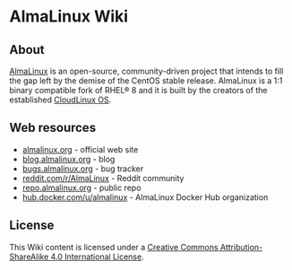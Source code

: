 # AlmaLinux Wiki


## About

[AlmaLinux](https://almalinux.org/) is an open-source, community-driven
project that intends to fill the gap left by the demise of the CentOS
stable release. AlmaLinux is a 1:1 binary compatible fork of RHEL® 8 and
it is built by the creators of the established
[CloudLinux OS](https://www.cloudlinux.com/all-products/product-overview/cloudlinuxos).


## Web resources

* [almalinux.org](https://almalinux.org/) - official web site
* [blog.almalinux.org](https://blog.almalinux.org) - blog
* [bugs.almalinux.org](https://bugs.almalinux.org) - bug tracker
* [reddit.com/r/AlmaLinux](https://www.reddit.com/r/AlmaLinux/) - Reddit community
* [repo.almalinux.org](https://repo.almalinux.org/) - public repo
* [hub.docker.com/u/almalinux](https://hub.docker.com/u/almalinux) - AlmaLinux Docker Hub organization


## License

This Wiki content is licensed under a [Creative Commons Attribution-ShareAlike
4.0 International License](https://creativecommons.org/licenses/by-sa/4.0/).

